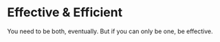 # Effective & Efficient

You need to be both, eventually. But if you can only be one, be effective.
